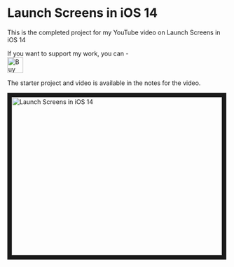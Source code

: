 # Launch Screens in iOS 14

This is the completed project for my YouTube video on Launch Screens in iOS 14

If you want to support my work, you can - </br>
<a href='https://ko-fi.com/Z8Z22WRVG' target='_blank'><img height='36' style='border:0px;height:36px;' src='https://cdn.ko-fi.com/cdn/kofi3.png?v=2' border='0' alt='Buy Me a Coffee at ko-fi.com' /></a>

The starter project and video is available in the notes for the video.

<a href="http://www.youtube.com/watch?feature=player_embedded&v=xHXIwlqhQwY
" target="_blank"><img src="http://img.youtube.com/vi/xHXIwlqhQwY/0.jpg" 
alt="Launch Screens in iOS 14" width="480" height="360" border="10" /></a>


